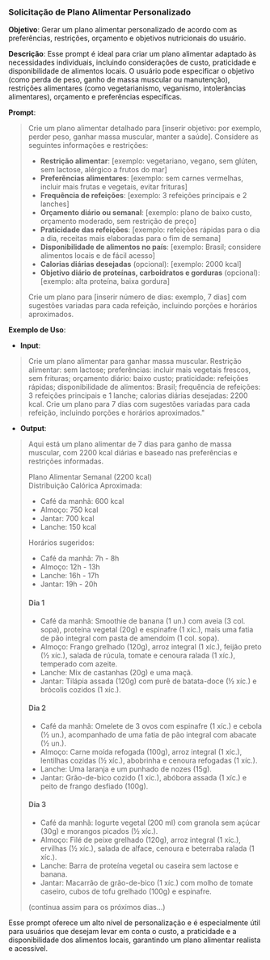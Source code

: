 ### Solicitação de Plano Alimentar Personalizado

**Objetivo**: Gerar um plano alimentar personalizado de acordo com as preferências, restrições, orçamento e objetivos nutricionais do usuário.

**Descrição**: Esse prompt é ideal para criar um plano alimentar adaptado às necessidades individuais, incluindo considerações de custo, praticidade e disponibilidade de alimentos locais. O usuário pode especificar o objetivo (como perda de peso, ganho de massa muscular ou manutenção), restrições alimentares (como vegetarianismo, veganismo, intolerâncias alimentares), orçamento e preferências específicas.

**Prompt**:
> Crie um plano alimentar detalhado para [inserir objetivo: por exemplo, perder peso, ganhar massa muscular, manter a saúde]. Considere as seguintes informações e restrições:
> 
> - **Restrição alimentar**: [exemplo: vegetariano, vegano, sem glúten, sem lactose, alérgico a frutos do mar]
> - **Preferências alimentares**: [exemplo: sem carnes vermelhas, incluir mais frutas e vegetais, evitar frituras]
> - **Frequência de refeições**: [exemplo: 3 refeições principais e 2 lanches]
> - **Orçamento diário ou semanal**: [exemplo: plano de baixo custo, orçamento moderado, sem restrição de preço]
> - **Praticidade das refeições**: [exemplo: refeições rápidas para o dia a dia, receitas mais elaboradas para o fim de semana]
> - **Disponibilidade de alimentos no país**: [exemplo: Brasil; considere alimentos locais e de fácil acesso]
> - **Calorias diárias desejadas** (opcional): [exemplo: 2000 kcal]
> - **Objetivo diário de proteínas, carboidratos e gorduras** (opcional): [exemplo: alta proteína, baixa gordura]
> 
> Crie um plano para [inserir número de dias: exemplo, 7 dias] com sugestões variadas para cada refeição, incluindo porções e horários aproximados.

**Exemplo de Uso**:
- **Input**:
> Crie um plano alimentar para ganhar massa muscular. Restrição alimentar: sem lactose; preferências: incluir mais vegetais frescos, sem frituras; orçamento diário: baixo custo; praticidade: refeições rápidas; disponibilidade de alimentos: Brasil; frequência de refeições: 3 refeições principais e 1 lanche; calorias diárias desejadas: 2200 kcal. Crie um plano para 7 dias com sugestões variadas para cada refeição, incluindo porções e horários aproximados."
- **Output**:
> Aqui está um plano alimentar de 7 dias para ganho de massa muscular, com 2200 kcal diárias e baseado nas preferências e restrições informadas.
> 
> Plano Alimentar Semanal (2200 kcal)  
> Distribuição Calórica Aproximada:  
> - Café da manhã: 600 kcal  
> - Almoço: 750 kcal  
> - Jantar: 700 kcal  
> - Lanche: 150 kcal  
> 
> Horários sugeridos:  
> - Café da manhã: 7h - 8h  
> - Almoço: 12h - 13h  
> - Lanche: 16h - 17h  
> - Jantar: 19h - 20h  
> 
> #### Dia 1
> - Café da manhã: Smoothie de banana (1 un.) com aveia (3 col. sopa), proteína vegetal (20g) e espinafre (1 xíc.), mais uma fatia de pão integral com pasta de amendoim (1 col. sopa).  
> - Almoço: Frango grelhado (120g), arroz integral (1 xíc.), feijão preto (½ xíc.), salada de rúcula, tomate e cenoura ralada (1 xíc.), temperado com azeite.  
> - Lanche: Mix de castanhas (20g) e uma maçã.  
> - Jantar: Tilápia assada (120g) com purê de batata-doce (½ xíc.) e brócolis cozidos (1 xíc.).  
> 
> #### Dia 2
> - Café da manhã: Omelete de 3 ovos com espinafre (1 xíc.) e cebola (½ un.), acompanhado de uma fatia de pão integral com abacate (½ un.).  
> - Almoço: Carne moída refogada (100g), arroz integral (1 xíc.), lentilhas cozidas (½ xíc.), abobrinha e cenoura refogadas (1 xíc.).  
> - Lanche: Uma laranja e um punhado de nozes (15g).  
> - Jantar: Grão-de-bico cozido (1 xíc.), abóbora assada (1 xíc.) e peito de frango desfiado (100g).  
> 
> #### Dia 3
> - Café da manhã: Iogurte vegetal (200 ml) com granola sem açúcar (30g) e morangos picados (½ xíc.).  
> - Almoço: Filé de peixe grelhado (120g), arroz integral (1 xíc.), ervilhas (½ xíc.), salada de alface, cenoura e beterraba ralada (1 xíc.).  
> - Lanche: Barra de proteína vegetal ou caseira sem lactose e banana.  
> - Jantar: Macarrão de grão-de-bico (1 xíc.) com molho de tomate caseiro, cubos de tofu grelhado (100g) e espinafre.
> 
> (continua assim para os próximos dias...)

Esse prompt oferece um alto nível de personalização e é especialmente útil para usuários que desejam levar em conta o custo, a praticidade e a disponibilidade dos alimentos locais, garantindo um plano alimentar realista e acessível.
